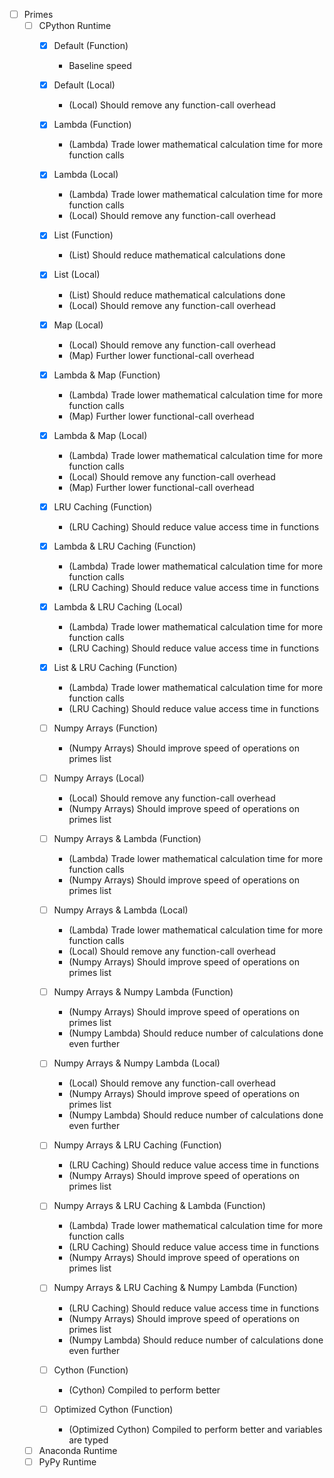- [ ] Primes
  - [ ] CPython Runtime
    - [x] Default (Function)
      - Baseline speed

    - [x] Default (Local)
      - (Local) Should remove any function-call overhead

    - [x] Lambda (Function)
      - (Lambda) Trade lower mathematical calculation time for more function calls

    - [x] Lambda (Local)
      - (Lambda) Trade lower mathematical calculation time for more function calls
      - (Local) Should remove any function-call overhead

    - [x] List (Function)
      - (List) Should reduce mathematical calculations done

    - [x] List (Local)
      - (List) Should reduce mathematical calculations done
      - (Local) Should remove any function-call overhead

    - [x] Map (Local)
      - (Local) Should remove any function-call overhead
      - (Map) Further lower functional-call overhead

    - [x] Lambda & Map (Function)
      - (Lambda) Trade lower mathematical calculation time for more function calls
      - (Map) Further lower functional-call overhead

    - [x] Lambda & Map (Local)
      - (Lambda) Trade lower mathematical calculation time for more function calls
      - (Local) Should remove any function-call overhead
      - (Map) Further lower functional-call overhead

    - [x] LRU Caching (Function)
      - (LRU Caching) Should reduce value access time in functions

    - [x] Lambda & LRU Caching (Function)
      - (Lambda) Trade lower mathematical calculation time for more function calls
      - (LRU Caching) Should reduce value access time in functions

    - [x] Lambda & LRU Caching (Local)
      - (Lambda) Trade lower mathematical calculation time for more function calls
      - (LRU Caching) Should reduce value access time in functions

    - [x] List & LRU Caching (Function)
      - (Lambda) Trade lower mathematical calculation time for more function calls
      - (LRU Caching) Should reduce value access time in functions

    - [ ] Numpy Arrays (Function)
      - (Numpy Arrays) Should improve speed of operations on primes list

    - [ ] Numpy Arrays (Local)
      - (Local) Should remove any function-call overhead
      - (Numpy Arrays) Should improve speed of operations on primes list

    - [ ] Numpy Arrays & Lambda (Function)
      - (Lambda) Trade lower mathematical calculation time for more function calls
      - (Numpy Arrays) Should improve speed of operations on primes list

    - [ ] Numpy Arrays & Lambda (Local)
      - (Lambda) Trade lower mathematical calculation time for more function calls
      - (Local) Should remove any function-call overhead
      - (Numpy Arrays) Should improve speed of operations on primes list

    - [ ] Numpy Arrays & Numpy Lambda (Function)
      - (Numpy Arrays) Should improve speed of operations on primes list
      - (Numpy Lambda) Should reduce number of calculations done even further

    - [ ] Numpy Arrays & Numpy Lambda (Local)
      - (Local) Should remove any function-call overhead
      - (Numpy Arrays) Should improve speed of operations on primes list
      - (Numpy Lambda) Should reduce number of calculations done even further

    - [ ] Numpy Arrays & LRU Caching (Function)
      - (LRU Caching) Should reduce value access time in functions
      - (Numpy Arrays) Should improve speed of operations on primes list

    - [ ] Numpy Arrays & LRU Caching & Lambda (Function)
      - (Lambda) Trade lower mathematical calculation time for more function calls
      - (LRU Caching) Should reduce value access time in functions
      - (Numpy Arrays) Should improve speed of operations on primes list

    - [ ] Numpy Arrays & LRU Caching & Numpy Lambda (Function)
      - (LRU Caching) Should reduce value access time in functions
      - (Numpy Arrays) Should improve speed of operations on primes list
      - (Numpy Lambda) Should reduce number of calculations done even further


    - [ ] Cython (Function)
      - (Cython) Compiled to perform better


    - [ ] Optimized Cython (Function)
      - (Optimized Cython) Compiled to perform better and variables are typed


  - [ ] Anaconda Runtime
  - [ ] PyPy Runtime
